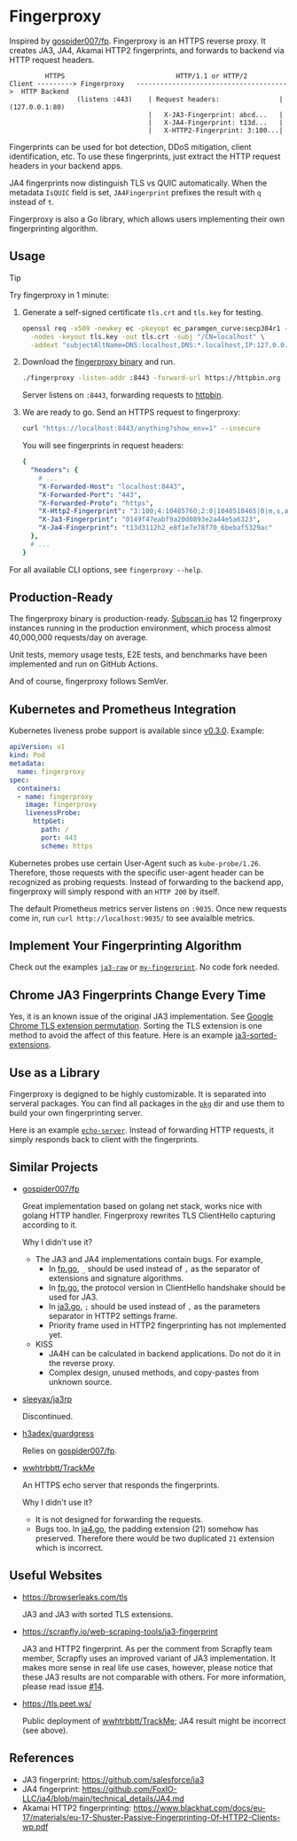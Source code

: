 # Fingerproxy

Inspired by [gospider007/fp](https://github.com/gospider007/fp). Fingerproxy is an HTTPS reverse proxy. It creates JA3, JA4, Akamai HTTP2 fingerprints, and forwards to backend via HTTP request headers.

```
         HTTPS                            HTTP/1.1 or HTTP/2
Client ---------> Fingerproxy   -------------------------------------->  HTTP Backend
                 (listens :443)    | Request headers:               |   (127.0.0.1:80)
                                   |   X-JA3-Fingerprint: abcd...   |
                                   |   X-JA4-Fingerprint: t13d...   |
                                   |   X-HTTP2-Fingerprint: 3:100...|
```

Fingerprints can be used for bot detection, DDoS mitigation, client identification, etc. To use these fingerprints, just extract the HTTP request headers in your backend apps.

JA4 fingerprints now distinguish TLS vs QUIC automatically. When the metadata `IsQUIC` field is set, `JA4Fingerprint` prefixes the result with `q` instead of `t`.

Fingerproxy is also a Go library, which allows users implementing their own fingerprinting algorithm.

## Usage

> [!TIP]
> Try fingerproxy in 1 minute:

1. Generate a self-signed certificate `tls.crt` and `tls.key` for testing.
    ```bash
    openssl req -x509 -newkey ec -pkeyopt ec_paramgen_curve:secp384r1 -days 3650 \
      -nodes -keyout tls.key -out tls.crt -subj "/CN=localhost" \
      -addext "subjectAltName=DNS:localhost,DNS:*.localhost,IP:127.0.0.1"
    ```

2. Download the [fingerproxy binary](https://github.com/wi1dcard/fingerproxy/releases) and run.
    ```bash
    ./fingerproxy -listen-addr :8443 -forward-url https://httpbin.org
    ```
    Server listens on `:8443`, forwarding requests to [httpbin](https://httpbin.org/).

3. We are ready to go. Send an HTTPS request to fingerproxy:
    ```bash
    curl "https://localhost:8443/anything?show_env=1" --insecure
    ```

    You will see fingerprints in request headers:

    ```yaml
    {
      "headers": {
        # ...
        "X-Forwarded-Host": "localhost:8443",
        "X-Forwarded-Port": "443",
        "X-Forwarded-Proto": "https",
        "X-Http2-Fingerprint": "3:100;4:10485760;2:0|1048510465|0|m,s,a,p",
        "X-Ja3-Fingerprint": "0149f47eabf9a20d0893e2a44e5a6323",
        "X-Ja4-Fingerprint": "t13d3112h2_e8f1e7e78f70_6bebaf5329ac"
      },
      # ...
    }
    ```

For all available CLI options, see `fingerproxy --help`.

## Production-Ready

The fingerproxy binary is production-ready. [Subscan.io](https://www.subscan.io/) has 12 fingerproxy instances running in the production environment, which process almost 40,000,000 requests/day on average.

Unit tests, memory usage tests, E2E tests, and benchmarks have been implemented and run on GitHub Actions.

And of course, fingerproxy follows SemVer.

## Kubernetes and Prometheus Integration

Kubernetes liveness probe support is available since [v0.3.0](https://github.com/wi1dcard/fingerproxy/releases/tag/v0.3.0). Example:

```yaml
apiVersion: v1
kind: Pod
metadata:
  name: fingerproxy
spec:
  containers:
  - name: fingerproxy
    image: fingerproxy
    livenessProbe:
      httpGet:
        path: /
        port: 443
        scheme: https
```

Kubernetes probes use certain User-Agent such as `kube-probe/1.26`. Therefore, those requests with the specific user-agent header can be recognized as probing requests. Instead of forwarding to the backend app, fingerproxy will simply respond with an `HTTP 200` by itself.

The default Prometheus metrics server listens on `:9035`. Once new requests come in, run `curl http://localhost:9035/` to see avaialble metrics.

## Implement Your Fingerprinting Algorithm

Check out the examples [`ja3-raw`](example/ja3-raw/) or [`my-fingerprint`](example/my-fingerprint/). No code fork needed.

## Chrome JA3 Fingerprints Change Every Time

Yes, it is an known issue of the original JA3 implementation. See [Google Chrome TLS extension permutation](https://github.com/net4people/bbs/issues/220). Sorting the TLS extension is one method to avoid the affect of this feature. Here is an example [ja3-sorted-extensions](example/ja3-sorted-extensions/).

## Use as a Library

Fingerproxy is degigned to be highly customizable. It is separated into serveral packages. You can find all packages in the [`pkg`](pkg/) dir and use them to build your own fingerprinting server.

Here is an example [`echo-server`](example/echo-server/). Instead of forwarding HTTP requests, it simply responds back to client with the fingerprints.

## Similar Projects

- [gospider007/fp](https://github.com/gospider007/fp)

  Great implementation based on golang net stack, works nice with golang HTTP handler. Fingerproxy rewrites TLS ClientHello capturing according to it.

  Why I didn't use it?

  - The JA3 and JA4 implementations contain bugs. For example,
    - In [fp.go](https://github.com/gospider007/ja3/blob/a58a93a771b99909e859ead9a9492015dd916947/fp.go#L337), `_` should be used instead of `,` as the separator of extensions and signature algorithms.
    - In [fp.go](https://github.com/gospider007/ja3/blob/a58a93a771b99909e859ead9a9492015dd916947/fp.go#L80), the protocol version in ClientHello handshake should be used for JA3.
    - In [ja3.go](https://github.com/gospider007/ja3/blob/a58a93a771b99909e859ead9a9492015dd916947/ja3.go#L769), `;` should be used instead of `,` as the parameters separator in HTTP2 settings frame.
    - Priority frame used in HTTP2 fingerprinting has not implemented yet.
  - KISS
    - JA4H can be calculated in backend applications. Do not do it in the reverse proxy.
    - Complex design, unused methods, and copy-pastes from unknown source.

- [sleeyax/ja3rp](https://github.com/sleeyax/ja3rp)

  Discontinued.

- [h3adex/guardgress](https://github.com/h3adex/guardgress)

  Relies on [gospider007/fp](https://github.com/gospider007/fp).

- [wwhtrbbtt/TrackMe](https://github.com/wwhtrbbtt/TrackMe)

  An HTTPS echo server that responds the fingerprints.

  Why I didn't use it?

  - It is not designed for forwarding the requests.
  - Bugs too. In [ja4.go](https://github.com/wwhtrbbtt/TrackMe/blob/41b7933efe9ea364ade88ac6ea0e79a7b0203227/ja4.go#L85), the padding extension (21) somehow has preserved. Therefore there would be two duplicated `21` extension which is incorrect.

## Useful Websites

- <https://browserleaks.com/tls>

  JA3 and JA3 with sorted TLS extensions.

- <https://scrapfly.io/web-scraping-tools/ja3-fingerprint>

  JA3 and HTTP2 fingerprint. As per the comment from Scrapfly team member, Scrapfly uses an improved variant of JA3 implementation. It makes more sense in real life use cases, however, please notice that these JA3 results are not comparable with others. For more information, please read issue [#14](https://github.com/wi1dcard/fingerproxy/issues/14).

- <https://tls.peet.ws/>

  Public deployment of [wwhtrbbtt/TrackMe](https://github.com/wwhtrbbtt/TrackMe); JA4 result might be incorrect (see above).

## References

- JA3 fingerprint: <https://github.com/salesforce/ja3>
- JA4 fingerprint: <https://github.com/FoxIO-LLC/ja4/blob/main/technical_details/JA4.md>
- Akamai HTTP2 fingerprinting: <https://www.blackhat.com/docs/eu-17/materials/eu-17-Shuster-Passive-Fingerprinting-Of-HTTP2-Clients-wp.pdf>
